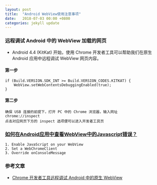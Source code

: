 ```yaml
---
layout: post
title:  "Android WebView使用注意事项"
date:   2018-07-03 00:00 +0800
categories: jekyll update
---
```


### 远程调试 Android 中的 WebView 加载的网页
* Android 4.4 (KitKat) 开始，使用 Chrome 开发者工具可以帮助我们在原生 Android 应用中远程调试 WebView 网页内容。

#### 第一步
```
if (Build.VERSION.SDK_INT >= Build.VERSION_CODES.KITKAT) {
    WebView.setWebContentsDebuggingEnabled(true);
}
```
#### 第二步
```
确保 USB 连接的前提下，打开 PC 中的 Chrome 浏览器，输入网址
chrome://inspect
点击对应网页下方的 inspect 选项便可以进入开发者工具页
```

### [如何在Android应用中查看WebView中的Javascript错误？](https://stackoverflow.com/questions/14859970/how-can-i-see-javascript-errors-in-webview-in-an-android-app)
```
1. Enable JavaScript on your WebView
2. Set a WebChromeClient
3. Override onConsoleMessage
```

### 参考文章
* [Chrome 开发者工具远程调试 Android 中的原生 WebView](http://yifeng.studio/2017/04/29/debug-android-webview-with-chrome-dev-tools/)